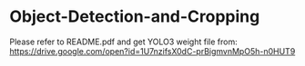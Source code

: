 # Object-Detection-and-Cropping

Please refer to README.pdf
and get YOLO3 weight file from: 
https://drive.google.com/open?id=1U7nzifsX0dC-prBigmvnMpO5h-n0HUT9
